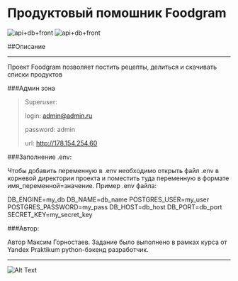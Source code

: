 # Продуктовый помошник Foodgram 

![api+db+front](https://github.com/Simkamak/foodgram-project-react/actions/workflows/foodgram_project.yml/badge.svg)
![api+db+front](https://img.shields.io/github/repo-size/Simkamak/foodgram-project-react)

##Описание

---

Проект Foodgram позволяет постить рецепты, делиться и скачивать списки продуктов


###Админ зона

>Superuser:
>
>login: admin@admin.ru
>
>password: admin
>
>url:  http://178.154.254.60

###Заполнение .env:

Чтобы добавить переменную в .env необходимо открыть файл .env в корневой 
директории проекта и поместить туда переменную в формате имя_переменной=значение. 
Пример .env файла:

DB_ENGINE=my_db
DB_NAME=db_name
POSTGRES_USER=my_user
POSTGRES_PASSWORD=my_pass
DB_HOST=db_host
DB_PORT=db_port
SECRET_KEY=my_secret_key

###Автор:

Автор Максим Горностаев. Задание было выполнено в рамках курса от Yandex 
Praktikum python-бэкенд разработчик.
___
![Alt Text](https://avatars0.githubusercontent.com/u/30868400?s*)
